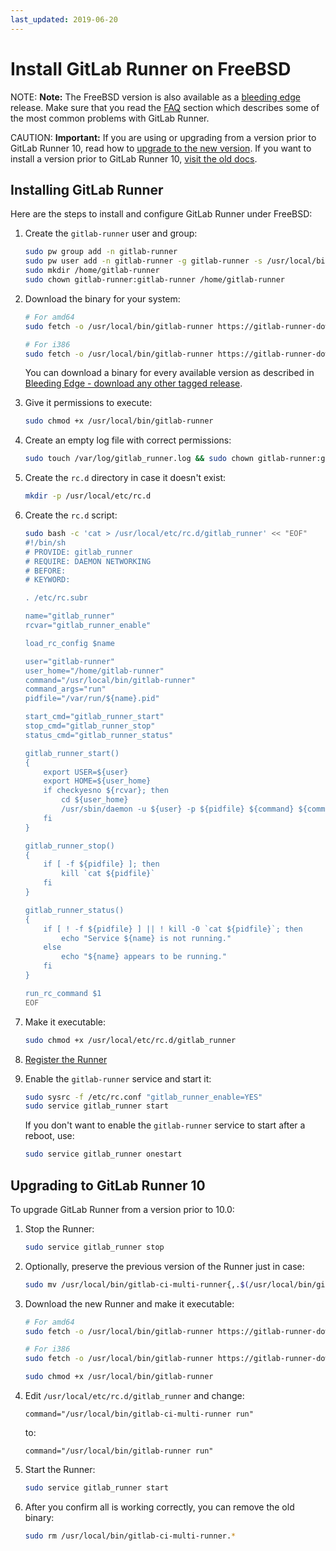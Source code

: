 ```yaml
---
last_updated: 2019-06-20
---
```


# Install GitLab Runner on FreeBSD

NOTE: **Note:**
The FreeBSD version is also available as a [bleeding edge](bleeding-edge.md)
release. Make sure that you read the [FAQ](../faq/README.md) section which
describes some of the most common problems with GitLab Runner.

CAUTION: **Important:**
If you are using or upgrading from a version prior to GitLab Runner 10, read how
to [upgrade to the new version](#upgrading-to-gitlab-runner-10). If you want
to install a version prior to GitLab Runner 10, [visit the old docs](old.md).

## Installing GitLab Runner

Here are the steps to install and configure GitLab Runner under FreeBSD:

1. Create the `gitlab-runner` user and group:

    ```sh
    sudo pw group add -n gitlab-runner
    sudo pw user add -n gitlab-runner -g gitlab-runner -s /usr/local/bin/bash
    sudo mkdir /home/gitlab-runner
    sudo chown gitlab-runner:gitlab-runner /home/gitlab-runner
    ```

1. Download the binary for your system:

    ```sh
    # For amd64
    sudo fetch -o /usr/local/bin/gitlab-runner https://gitlab-runner-downloads.s3.amazonaws.com/latest/binaries/gitlab-runner-freebsd-amd64

    # For i386
    sudo fetch -o /usr/local/bin/gitlab-runner https://gitlab-runner-downloads.s3.amazonaws.com/latest/binaries/gitlab-runner-freebsd-386
    ```

    You can download a binary for every available version as described in
    [Bleeding Edge - download any other tagged release](bleeding-edge.md#download-any-other-tagged-release).

1. Give it permissions to execute:

    ```sh
    sudo chmod +x /usr/local/bin/gitlab-runner
    ```

1. Create an empty log file with correct permissions:

    ```sh
    sudo touch /var/log/gitlab_runner.log && sudo chown gitlab-runner:gitlab-runner /var/log/gitlab_runner.log
    ```

1. Create the `rc.d` directory in case it doesn't exist:

    ```sh
    mkdir -p /usr/local/etc/rc.d
    ```

1. Create the `rc.d` script:

    ```sh
    sudo bash -c 'cat > /usr/local/etc/rc.d/gitlab_runner' << "EOF"
    #!/bin/sh
    # PROVIDE: gitlab_runner
    # REQUIRE: DAEMON NETWORKING
    # BEFORE:
    # KEYWORD:

    . /etc/rc.subr

    name="gitlab_runner"
    rcvar="gitlab_runner_enable"

    load_rc_config $name

    user="gitlab-runner"
    user_home="/home/gitlab-runner"
    command="/usr/local/bin/gitlab-runner"
    command_args="run"
    pidfile="/var/run/${name}.pid"

    start_cmd="gitlab_runner_start"
    stop_cmd="gitlab_runner_stop"
    status_cmd="gitlab_runner_status"

    gitlab_runner_start()
    {
        export USER=${user}
        export HOME=${user_home}
        if checkyesno ${rcvar}; then
            cd ${user_home}
            /usr/sbin/daemon -u ${user} -p ${pidfile} ${command} ${command_args} > /var/log/gitlab_runner.log 2>&1
        fi
    }

    gitlab_runner_stop()
    {
        if [ -f ${pidfile} ]; then
            kill `cat ${pidfile}`
        fi
    }

    gitlab_runner_status()
    {
        if [ ! -f ${pidfile} ] || ! kill -0 `cat ${pidfile}`; then
            echo "Service ${name} is not running."
        else
            echo "${name} appears to be running."
        fi
    }

    run_rc_command $1
    EOF
    ```

1. Make it executable:

    ```sh
    sudo chmod +x /usr/local/etc/rc.d/gitlab_runner
    ```

1. [Register the Runner](../register/index.md)
1. Enable the `gitlab-runner` service and start it:

    ```sh
    sudo sysrc -f /etc/rc.conf "gitlab_runner_enable=YES"
    sudo service gitlab_runner start
    ```

    If you don't want to enable the `gitlab-runner` service to start after a
    reboot, use:

    ```sh
    sudo service gitlab_runner onestart
    ```

## Upgrading to GitLab Runner 10

To upgrade GitLab Runner from a version prior to 10.0:

1. Stop the Runner:

    ```sh
    sudo service gitlab_runner stop
    ```

1. Optionally, preserve the previous version of the Runner just in case:

    ```sh
    sudo mv /usr/local/bin/gitlab-ci-multi-runner{,.$(/usr/local/bin/gitlab-ci-multi-runner --version| grep Version | cut -d ':' -f 2 | sed 's/ //g')}
    ```

1. Download the new Runner and make it executable:

    ```sh
    # For amd64
    sudo fetch -o /usr/local/bin/gitlab-runner https://gitlab-runner-downloads.s3.amazonaws.com/latest/binaries/gitlab-runner-freebsd-amd64

    # For i386
    sudo fetch -o /usr/local/bin/gitlab-runner https://gitlab-runner-downloads.s3.amazonaws.com/latest/binaries/gitlab-runner-freebsd-386

    sudo chmod +x /usr/local/bin/gitlab-runner
    ```

1. Edit `/usr/local/etc/rc.d/gitlab_runner` and change:

    ```
    command="/usr/local/bin/gitlab-ci-multi-runner run"
    ```

    to:

    ```
    command="/usr/local/bin/gitlab-runner run"
    ```

1. Start the Runner:

    ```sh
    sudo service gitlab_runner start
    ```

1. After you confirm all is working correctly, you can remove the old binary:

    ```sh
    sudo rm /usr/local/bin/gitlab-ci-multi-runner.*
    ```
